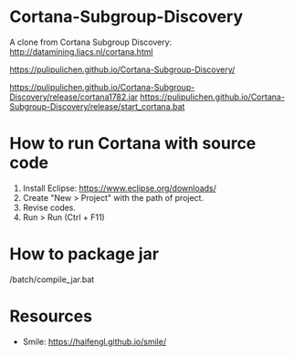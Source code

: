 # Cortana-Subgroup-Discovery
A clone from Cortana Subgroup Discovery: http://datamining.liacs.nl/cortana.html

https://pulipulichen.github.io/Cortana-Subgroup-Discovery/

https://pulipulichen.github.io/Cortana-Subgroup-Discovery/release/cortana1782.jar
https://pulipulichen.github.io/Cortana-Subgroup-Discovery/release/start_cortana.bat

# How to run Cortana with source code

1. Install Eclipse: https://www.eclipse.org/downloads/
2. Create "New > Project" with the path of project.
3. Revise codes.
4. Run > Run (Ctrl + F11)

# How to package jar

/batch/compile_jar.bat

# Resources
* Smile: https://haifengl.github.io/smile/
